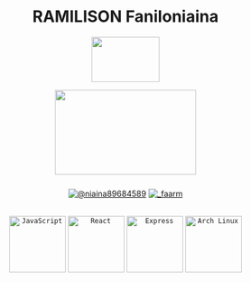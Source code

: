 <h1 align="center"><b>RAMILISON Faniloniaina</b></h1>
<p align="center">
 <img width="120" height="80" src="https://1.bp.blogspot.com/-8Ifiv1pEGTs/YDpmpi0gW7I/AAAAAAAA4cM/rBFMX_JU8gMv7EOGG6HdHRpANfsUSEdmgCLcBGAsYHQ/s0/Flag_of_Madagascar.gif">
  </p>
<p align="center">
 <img width="250" height="150" src="https://rishavanand.github.io/static/images/greetings.gif">
  </p>
<h3 align="center"></h3>
<p align="center">
<a href="https://twitter.com/@niaina89684589" target="blank"><img align="center" src="https://img.shields.io/badge/Twitter-1DA1F2?style=for-the-badge&logo=twitter&logoColor=white" alt="@niaina89684589"  /></a>
<a href="https://instagram.com/_faarm" target="blank"><img align="center" src="https://img.shields.io/badge/Instagram-E4405F?style=for-the-badge&logo=instagram&logoColor=white" alt="_faarm"  /></a>
</p>
<br/>
	
<div align="center">
	<code><img height="100" src="https://user-images.githubusercontent.com/25181517/117447155-6a868a00-af3d-11eb-9cfe-245df15c9f3f.png" alt="JavaScript" title="JavaScript" /></code>
	<code><img height="100" src="https://user-images.githubusercontent.com/25181517/183897015-94a058a6-b86e-4e42-a37f-bf92061753e5.png" alt="React" title="React" /></code>
	<code><img height="100" src="https://user-images.githubusercontent.com/25181517/183859966-a3462d8d-1bc7-4880-b353-e2cbed900ed6.png" alt="Express" title="Express" /></code>
	<code><img height="100" src="https://user-images.githubusercontent.com/25181517/186884156-e63da389-f3e1-4dca-a6c1-d76e886ba22a.png" alt="Arch Linux" title="Arch Linux" /></code>

</div>

